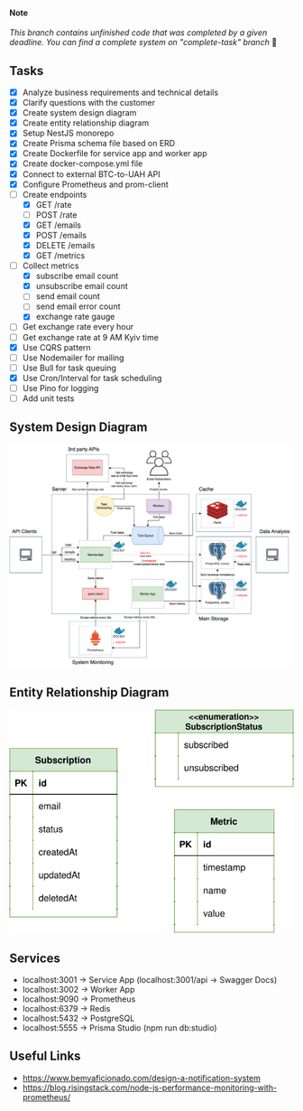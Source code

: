 #### Note

_This branch contains unfinished code that was completed by a given deadline. You can find a complete system on "complete-task" branch_ 👀

## Tasks

- [x] Analyze business requirements and technical details
- [x] Clarify questions with the customer
- [x] Create system design diagram
- [x] Create entity relationship diagram
- [x] Setup NestJS monorepo
- [x] Create Prisma schema file based on ERD
- [x] Create Dockerfile for service app and worker app
- [x] Create docker-compose.yml file
- [x] Connect to external BTC-to-UAH API
- [x] Configure Prometheus and prom-client
- [ ] Create endpoints
  - [x] GET /rate
  - [ ] POST /rate
  - [x] GET /emails
  - [x] POST /emails
  - [x] DELETE /emails
  - [x] GET /metrics
- [ ] Collect metrics
  - [x] subscribe email count
  - [x] unsubscribe email count
  - [ ] send email count
  - [ ] send email error count
  - [x] exchange rate gauge
- [ ] Get exchange rate every hour
- [ ] Get exchange rate at 9 AM Kyiv time
- [x] Use CQRS pattern
- [ ] Use Nodemailer for mailing
- [ ] Use Bull for task queuing
- [x] Use Cron/Interval for task scheduling
- [ ] Use Pino for logging
- [ ] Add unit tests

## System Design Diagram

<p align="center">
  <picture>
    <source media="(prefers-color-scheme: light)">
    <img src="./images/system_design.svg">
  </picture>
</p>

## Entity Relationship Diagram

<p align="center">
  <picture>
    <source media="(prefers-color-scheme: light)">
    <img src="./images/erd.svg">
  </picture>
</p>

## Services

- localhost:3001 -> Service App (localhost:3001/api -> Swagger Docs)
- localhost:3002 -> Worker App
- localhost:9090 -> Prometheus
- localhost:6379 -> Redis
- localhost:5432 -> PostgreSQL
- localhost:5555 -> Prisma Studio (npm run db:studio)

## Useful Links

- https://www.bemyaficionado.com/design-a-notification-system
- https://blog.risingstack.com/node-js-performance-monitoring-with-prometheus/
